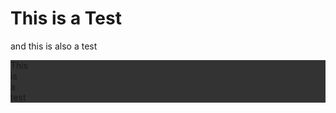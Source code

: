 <html>
<head>
<style>
ul {
  list-style-type: none;
  margin: 0;
  padding: 0;
  overflow: hidden;
  background-color: #333333;
}

li {
  float: left;
}

li a {
  display: block;
  color: white;
  text-align: center;
  padding: 16px;
  text-decoration: none;
}

li a:hover {
  background-color: #111111;
}
</style>
<h1>This is a Test</h1>
<p>and this is also a test</p>
<ul>
    <li>This</li>
    <li>is</li>
    <li>a</li>
    <li>test</li>
</ul>


</html>

